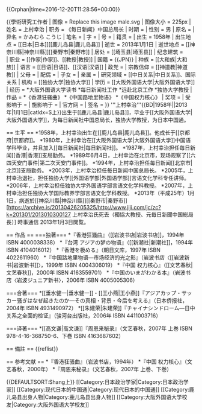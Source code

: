 {{Orphan|time=2016-12-20T11:28:56+00:00}}

{{學術研究工作者
| 图像     = <!-- Use only free-licenced images which meet WP:NFCC -->Replace this image male.svg
| 图像大小 = 225px
| 姓名     = 上村幸治
| 职务     = 《每日新闻》中国总局长
| 时期     = 
| 性别     = 男
| 原名     = 
| 异名     = かみむら こうじ
| 笔名     = 
| 字       = 
| 号       = 
| 籍贯     = 
| 出生     = 1958年
| 出生地点 = [[日本|日本]][[鹿儿岛县|鹿儿岛县]]
| 逝世     = 2013年1月1日
| 逝世地点 = [[神奈川縣|神奈川縣]][[秦野市|秦野市]]
| 居处     = [[埼玉县|埼玉县]]
| 纪念建筑 =  
| 职业     = [[作家|作家]]、[[教授|教授]]
| 国籍     = {{JPN}}
| 种族     = [[大和族|大和族]]
| 语言     = [[日语|日语]]、[[汉语|汉语]]
| 政党     = 
| 宗教信仰 = [[神道教|神道教]] 
| 父母     = 
| 配偶     = 
| 子女     = 
| 亲属     = 
| 研究领域 = [[中日关系|中日关系]]、国际关系
| 机构     = [[独协大学|独协大学]]
| 学历     = [[大阪外国语大学|大阪外国语大学]] 
| 经历     = 
*大阪外国语大学读书
*每日新闻社工作
*远赴北京工作
*独协大学教授
| 作品     = 
*《香港狂骚曲》
*《中国路地里物语》
*《中国权力核心》
| 奖项     = <!--  {{Awards|award= |year= |title= }} -->
| 受影响于 =
| 施影响于 = 
| 官方网   =  <!-- {{URL| }} -->
| 签名     = 
}}
'''上村幸治'''{{BD|1958年||2013年|1月1日|catIdx=S上}}出生于[[鹿儿岛县|鹿儿岛县]]，毕业于[[大阪外国语大学|大阪外国语大学]]，为每日新闻社中国总局长，独协大学教授，为日本中国通。

== 生平 ==
*1958年，上村幸治出生在[[鹿儿岛县|鹿儿岛县]]。他成长于[[京都府|京都府]]。
*1980年，上村幸治在[[大阪外国语大学|大阪外国语大学]]中国语学科毕业，并且加入[[毎日新闻社|毎日新闻社]]。
*1987年，上村幸治担任毎日新闻[[香港|香港]]支局勤务。
*1989年6月4日，上村幸治在北京市，现场观察了[[六四天安门事件|第二次天安门事件]]。
*1994年，上村幸治担任毎日新闻[[北京市|北京]]支局勤务。
*2003年，上村幸治担任毎日新闻中国总局长。
*2005年，上村幸治退社，担任独协大学[[外国语学部|外国语学部]]言语文化学科专任讲师。
*2006年，上村幸治担任独协大学外国语学部言语文化学科教授。
*2007年，上村幸治担任独协大学国际教养学部言语文化学科教授。
*2013年（平成25年）1月1日，病逝於[[神奈川縣|神奈川縣]][[秦野市|秦野市]]<ref>[https://archive.is/20130426205325/http://www.jiji.com/jc/zc?k=201301/2013010300127 上村幸治氏死去（獨協大教授、元毎日新聞中国総局長）] 時事通信 2013年1月3日閲覧</ref>。

== 作品 ==
===独著===
*『香港狂骚曲』（[[岩波书店|岩波书店]]，1994年　ISBN 4000038338）
*『台湾 アジアの梦の物语』（[[新潮社|新潮社]]，1994年　ISBN 4104016012）
*『香港を极める』（朝日文库，1997年 ISBN 4022611960）
*『中国路地里物语―市场经济的光之影』（岩波书店〈[[岩波新书|岩波新书]]〉，1999年 ISBN 4004306019）
*『中国 权力核心』（[[文艺春秋|文艺春秋]]，2000年 ISBN 4163559701） 
*『中国のいまがわかる本』（岩波书店〈岩波ジュニア新书〉，2006年 ISBN 4005005306）

===合著===
*[[垂水健一|垂水健一]]・[[王小燕|王小燕]]『アジアカップ・サッカー骚ぎはなぜ起きたのか―その真相・背景・今后を考える』（日本侨报社，2004年 ISBN 4931490972）
*[[朱建荣|朱建荣]]『チャイナシンドローム―日中关系之全面的检证』（骏河台出版社，2006年 ISBN 4411003716）

===译著===
*[[高文谦|高文谦]]『周恩来秘录』（文艺春秋，2007年 上巻 ISBN 978-4-16-368750-6、下巻 ISBN 4163687602）

== 備註 ==
{{reflist}}

== 参考文献 ==
*『香港狂骚曲』（岩波书店，1994年）
*『中国 权力核心』（文艺春秋，2000年） 
*『周恩来秘录』（文艺春秋，2007年 上巻、下巻）

{{DEFAULTSORT:Shang上}}
[[Category:日本政治学家|Category:日本政治学家]]
[[Category:现代日本的中国通|Category:现代日本的中国通]]
[[Category:鹿儿岛县出身人物|Category:鹿儿岛县出身人物]]
[[Category:大阪外国语大学校友|Category:大阪外国语大学校友]]